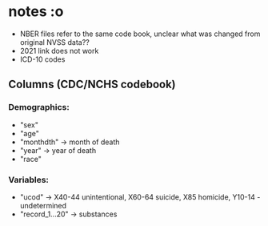 # notes :o
- NBER files refer to the same code book, unclear what was changed from original NVSS data??
- 2021 link does not work 
- ICD-10 codes

## Columns (CDC/NCHS codebook)
### Demographics:
- "sex"
- "age"
- "monthdth" -> month of death
- "year" -> year of death
- "race"

### Variables:
- "ucod" -> X40-44 unintentional, X60-64 suicide, X85 homicide, Y10-14 - undetermined
- "record_1...20" -> substances



